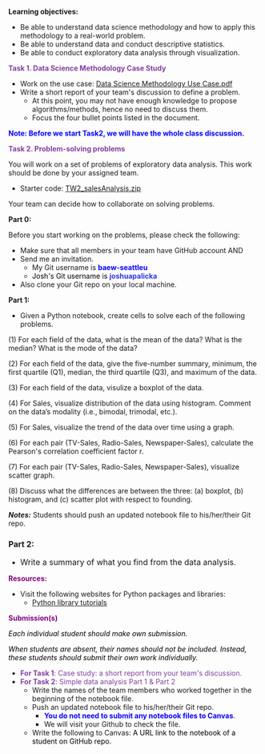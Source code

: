 
  <div class="description user_content "><p><strong>Learning objectives:</strong></p>
<ul>
<li>Be able to understand data science methodology and how to apply this methodology to a real-world problem.&nbsp;</li>
<li>Be able to understand data and conduct descriptive statistics.&nbsp;</li>
<li>Be able to conduct exploratory data analysis through visualization.&nbsp;</li>
</ul>
<p><span style="color: #843fa1;"><strong>Task 1. Data Science Methodology Case Study</strong></span></p>
<ul>
<li>Work on the use case: <a class="instructure_file_link instructure_scribd_file inline_disabled" title="Data Science Methodology Use Case.pdf" href="/courses/1605299/files/68466816?wrap=1" target="_blank" data-api-endpoint="https://seattleu.instructure.com/api/v1/courses/1605299/files/68466816" data-api-returntype="File">Data Science Methodology Use Case.pdf</a></li>
<li>Write a short report of your team's discussion to define a problem.&nbsp;
<ul>
<li>At this point, you may not have enough knowledge to propose algorithms/methods, hence no need to discuss them.&nbsp;</li>
<li>Focus the four bullet points listed in the document.&nbsp;</li>
</ul>
</li>
</ul>
<p><strong><span style="color: #0900ff;">Note: Before we start Task2, we will have the whole class discussion.&nbsp;</span></strong></p>
<p><span style="color: #843fa1;"><strong>Task 2. Problem-solving problems</strong></span></p>
<p>You will work on a set of problems of exploratory data analysis. This work should be done by your assigned team. &nbsp;</p>
<ul>
<li>Starter code: <a class="instructure_file_link inline_disabled" title="TW2_salesAnalysis.zip" href="/courses/1605299/files/68466819?wrap=1" target="_blank" data-api-endpoint="https://seattleu.instructure.com/api/v1/courses/1605299/files/68466819" data-api-returntype="File">TW2_salesAnalysis.zip</a></li>
</ul>
<p>Your team can decide how to collaborate on solving problems.&nbsp;</p>
<p><strong>Part 0:&nbsp;</strong></p>
<p>Before you start working on the problems, please check the following:</p>
<ul>
<li>Make sure that all members in your team have GitHub account AND</li>
<li>Send me an invitation.
<ul>
<li>My Git username is&nbsp;<span style="color: #0900ff;"><strong>baew-seattleu</strong></span></li>
<li><span style="color: #000000;">Josh's Git username is<span style="color: #2e34e8;">&nbsp;<strong>joshuapalicka</strong></span></span></li>
</ul>
</li>
<li>Also clone your Git repo on your local machine.&nbsp;</li>
</ul>
<p><strong>Part 1:</strong></p>
<ul>
<li>Given a Python notebook, create cells to solve each of the following problems.</li>
</ul>
<p>(1) For each field of the data, what is the mean of the data? What is the median? What is the mode of the data?</p>
<p>(2) For each field of the data, give the five-number summary, minimum, the first quartile (Q1), median, the third quartile (Q3), and maximum of the data.</p>
<p>(3) For each field of the data, visulize a boxplot of the data.</p>
<p>(4) For Sales, visualize distribution of the data using histogram. Comment on the data’s modality (i.e., bimodal, trimodal, etc.).&nbsp;</p>
<p>(5) For Sales, visualize the trend of the data over time using a graph.</p>
<p>(6) For each pair (TV-Sales, Radio-Sales, Newspaper-Sales), calculate the Pearson's correlation coefficient factor r.</p>
<p>(7) For each pair (TV-Sales, Radio-Sales, Newspaper-Sales), visualize scatter graph.</p>
<p>(8) Discuss w<span>hat the differences are between the three: (a) boxplot, (b) histogram, and (c) scatter plot with respect to&nbsp;</span>founding.</p>
<p><em><strong>Notes:</strong> </em>Students should push an updated notebook file to his/her/their Git repo.&nbsp;</p>
<h3 id="Part-2"><strong><span style="font-size: 12pt;">Part 2:&nbsp;</span></strong></h3>
<ul>
<li><span style="font-size: 12pt; font-family: inherit;">Write a summary of what you find from the data analysis.&nbsp;</span></li>
</ul>
<p><strong><span style="color: #800080;">Resources:</span></strong></p>
<ul>
<li>Visit the following websites for Python packages and libraries:
<ul>
<li><a title="ML Resources" href="/courses/1605299/pages/ml-resources" data-api-endpoint="https://seattleu.instructure.com/api/v1/courses/1605299/pages/ml-resources" data-api-returntype="Page"></a><a title="Python for Machine Learning" href="/courses/1605299/pages/python-for-machine-learning" data-api-endpoint="https://seattleu.instructure.com/api/v1/courses/1605299/pages/python-for-machine-learning" data-api-returntype="Page">Python library tutorials</a></li>
</ul>
</li>
</ul>
<p><span style="color: #800080;"><strong>Submission(s)</strong></span></p>
<p><span style="color: #000000;"><span><i>Each individual student should make own submission.&nbsp;</i></span></span></p>
<p><span style="color: #000000;"><em>When students are absent, their names should not be included. Instead, these students should submit their own work individually.&nbsp;</em></span><em></em></p>
<ul>
<li><span style="color: #843fa1;"><strong>For Task 1</strong>: Case&nbsp;study: a short report from your team's discussion. </span></li>
<li><span style="color: #843fa1;"><strong>For Task 2</strong>: Simple data analysis Part 1 &amp; Part 2</span>
<ul>
<li>Write the names of the team members who worked together in the beginning of the notebook file.</li>
<li>Push an updated notebook file to his/her/their Git repo.&nbsp;
<ul>
<li><span style="color: #0900ff;"><strong>You do not need to submit any notebook files to Canvas</strong>.</span></li>
<li>We will visit your Github to check the file.&nbsp;</li>
</ul>
</li>
<li>Write the following to Canvas:&nbsp;<span style="color: #000000;">A URL link to the notebook of a student on GitHub repo.&nbsp;</span></li>
</ul>
</li>
</ul></div>
